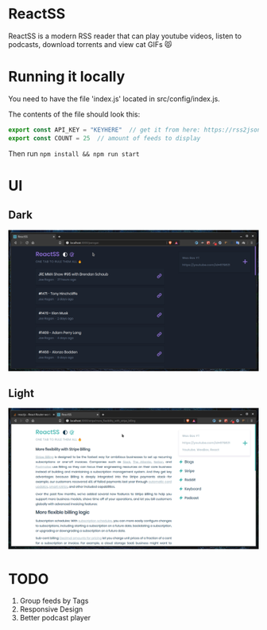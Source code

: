 # ReactSS

ReactSS is a modern RSS reader that can play youtube videos, listen to podcasts, download torrents and view cat GIFs 😾

# Running it locally

You need to have the file 'index.js' located in src/config/index.js.

The contents of the file should look this:

```javascript
export const API_KEY = "KEYHERE"  // get it from here: https://rss2json.com/sign-up
export const COUNT = 25  // amount of feeds to display
```
Then run <code>npm install && npm run start</code>

# UI

## Dark

![Dark](screenshots/dark-theme.png)

## Light

![Light](screenshots/light-theme.png)

# TODO

1. Group feeds by Tags
2. Responsive Design
3. Better podcast player
